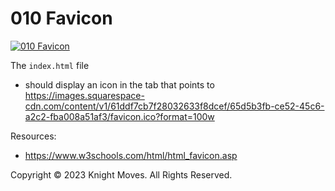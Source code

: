# 010 Favicon

[![010 Favicon](https://img.youtube.com/vi/JQtiLJLz4i8/0.jpg)](https://www.youtube.com/watch?v=JQtiLJLz4i8)

The `index.html` file
- should display an icon in the tab that points to https://images.squarespace-cdn.com/content/v1/61ddf7cb7f28032633f8dcef/65d5b3fb-ce52-45c6-a2c2-fba008a51af3/favicon.ico?format=100w

Resources:
- https://www.w3schools.com/html/html_favicon.asp


Copyright &copy; 2023 Knight Moves. All Rights Reserved.
